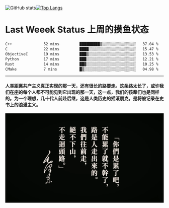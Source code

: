 ![GitHub stats](https://github-readme-stats.vercel.app/api?username=Mundanity-fc&hide=stars&count_private=true&show_icons=true&theme=prussian)[![Top Langs](https://github-readme-stats.vercel.app/api/top-langs/?username=Mundanity-fc&hide=javascript,html,css,blade&layout=compact&theme=prussian)](https://github.com/anuraghazra/github-readme-stats)

# Last Weeek Status 上周的摸鱼状态
<!--START_SECTION:waka-->

```text
C++              52 mins         █████████▒░░░░░░░░░░░░░░░   37.04 %
C                22 mins         ████░░░░░░░░░░░░░░░░░░░░░   15.47 %
ObjectiveC       19 mins         ███▒░░░░░░░░░░░░░░░░░░░░░   13.53 %
Python           17 mins         ███░░░░░░░░░░░░░░░░░░░░░░   12.21 %
Rust             14 mins         ██▓░░░░░░░░░░░░░░░░░░░░░░   10.25 %
CMake            7 mins          █▒░░░░░░░░░░░░░░░░░░░░░░░   04.98 %
```

<!--END_SECTION:waka-->

---

#### 人类距离共产主义真正实现的那一天，还有很长的路要走。这条路太长了，或许我们在座的每个人都不可能见到它出现的那一天，这一点，我们的孩辈们也是同样的。为一个理想，几十代人前赴后继，这是人类历史的摇滚朋克，是将被记录在史书上的浪漫主义。

![HeSays](./HeSays.webp)
